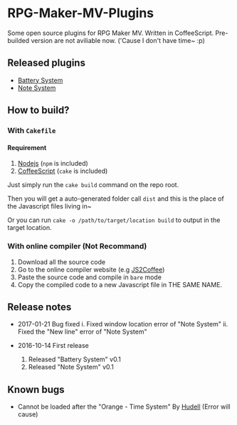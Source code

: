 # RPG-Maker-MV-Plugins
Some open source plugins for RPG Maker MV. Written in CoffeeScript.
Pre-builded version are not aviliable now. ('Cause I don't have time~ :p)

## Released plugins
  * [Battery System](/src/HRM_BatterySystem.coffee)
  * [Note System](/src/HRM_NoteSystem.coffee)

## How to build?
### With `Cakefile`
#### Requirement
  1. [Nodejs](https://nodejs.org/en/) (`npm` is included)
  2. [CoffeeScript](http://coffeescript.org/) (`cake` is included)

Just simply run the `cake build` command on the repo root.

Then you will get a auto-generated folder call `dist` and this is the place of the Javascript files living in~

Or you can run `cake -o /path/to/target/location build` to output in the target location.

### With online compiler (Not Recommand)
  1. Download all the source code
  2. Go to the online compiler website (e.g [JS2Coffee](http://js2.coffee))
  3. Paste the source code and compile in `bare` mode
  4. Copy the compiled code to a new Javascript file in THE SAME NAME.

## Release notes
  * 2017-01-21 Bug fixed
    i. Fixed window location error of "Note System"
    ii. Fixed the "New line" error of "Note System"

  * 2016-10-14 First release
    1. Released "Battery System" v0.1
    2. Released "Note System" v0.1

## Known bugs
  * Cannot be loaded after the "Orange - Time System" By [Hudell](http://www.hudell.com) (Error will cause)
